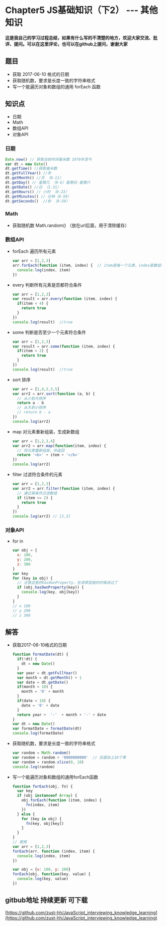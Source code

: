 # Chapter5  JS基础知识（下2） ---  其他知识

#### 这是我自己的学习过程总结，如果有什么写的不清楚的地方，欢迎大家交流、批评、提问。可以在这里评论，也可以在github上提问，谢谢大家

## 题目

* 获取 2017-06-10 格式的日期
* 获取随机数，要求是长度一致的字符串格式
* 写一个能遍历对象和数组的通用 forEach 函数

## 知识点

* 日期
* Math
* 数组API
* 对象API

### 日期

``` js
Date.now() // 获取当前时间毫米数 1970年至今
var dt = new Date()
dt.getTime() //获取毫米数
dt.getFullYear() //年
dt.getMonth() //月 （0-11）
dt.getDay() // 星期几 （0-6）星期日-星期六
dt.getDate() //日 （1-31）
dt.getHours() // 小时 （0-23）
dt.getMinutes() // 分钟（0-59）
dt.getSeconds()  //秒 （0-59）
```

### Math

* 获取随机数 Math.random() （放在url后面，用于清除缓存）

### 数组API

* forEach 遍历所有元素

  ``` js
  var arr = [1,2,3]
  arr.forEach(function (item, index) {  // item是每一个元素，index是数组中的顺序
    console.log(index, item)
  })
  ```

* every 判断所有元素是否都符合条件

  ``` js
  var arr = [1,2,3]
  var result = arr.every(function (item, index) {
    if(item < 4) {
      return true
    }
  })
  console.log(result)  //true
  ```

* some 判断是否至少一个元素符合条件

  ``` js
  var arr = [1,2,3]
  var result = arr.some(function (item, index) {
    if(item < 2) {
      return true
    }
  })
  console.log(result)  //true
  ```

* sort 排序

  ``` js
  var arr = [1,4,2,3,5]
  var arr2 = arr.sort(function (a, b) {
    // 从小到大排序
    return a - b
    // 从大到小排序
    // return b - a
  })
  console.log(arr2)
  ```

* map 对元素重新组装，生成新数组

  ``` js
  var arr = [1,2,3,4]
  var arr2 = arr.map(function(item, index) {
    // 将元素重新组装，并返回
    return '<b>' + item + '</b>'
  })
  console.log(arr2)
  ```

* filter 过滤符合条件的元素

  ``` js
  var arr = [1,2,3]
  var arr2 = arr.filter(function (item, index) {
    // 通过某条件过滤数组
    if (item >= 2) {
      return true
    }
  })
  console.log(arr2) // [2,3]
  ```

### 对象API

* for in

  ``` js
  var obj = {
    x: 100,
    y: 200,
    z: 300
  }
  var key
  for (key in obj) {
    // 注意这里的hasOwnProperty，在讲原型链的时候讲过了
    if (obj.hasOwnProperty(key)) {
      console.log(key, obj[key])
    }
  }
  // x 100
  // y 200
  // z 300
  ```

## 解答

* 获取2017-06-10格式的日期

  ``` js
  function formatDate(dt) {
    if(!dt) {
      dt = new Date()
    }
    var year = dt.getFullYear()
    var month = dt.getMonth() + 1
    var date = dt.getDate()
    if(month < 10) {
      month = '0' + month
    }
    if(date < 10) {
      date = '0' + date
    }
    return year +  '-'  + month + '-' + date
  }
  var dt = new Date()
  var formatDate = formatDate(dt)
  console.log(formatDate)
  ```

* 获取随机数，要求是长度一致的字符串格式

  ```js
  var random = Math.random()
  var random = random + '0000000000'  // 后面加上10个零
  var random = random.slice(0, 10)
  console.log(random)
  ```

* 写一个能遍历对象和数组的通用forEach函数

  ``` js
  function forEach(obj, fn) {
    var key
    if (obj instanceof Array) {
      obj.forEach(function (item, index) {
        fn(index, item)
      })
    } else {
      for (key in obj) {
        fn(key, obj[key])
      }
    }
  }
  // 使用
  var arr = [1,2,3]
  forEach(arr, function (index, item) {
    console.log(index, item)
  })

  var obj = {x: 100, y: 200}
  forEach(obj, function(key, value) {
    console.log(key, value)
  })
  ```

## gitbub地址 持续更新 可下载
[https://github.com/zust-hh/JavaScript_interviewing_knowledge_learning](https://github.com/zust-hh/JavaScript_interviewing_knowledge_learning)